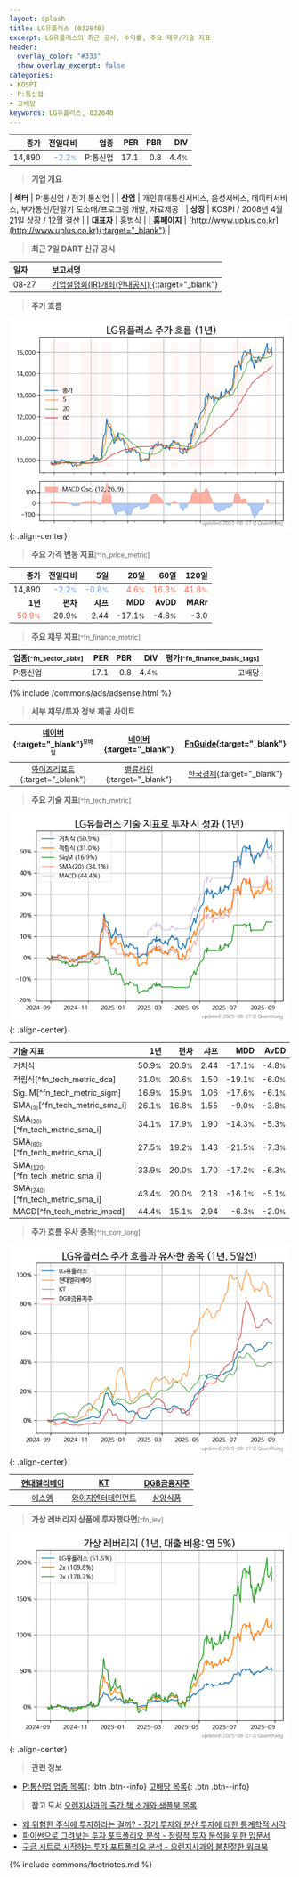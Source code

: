 ```yaml
---
layout: splash
title: LG유플러스 (032640)
excerpt: LG유플러스의 최근 공시, 수익률, 주요 재무/기술 지표
header:
  overlay_color: "#333"
  show_overlay_excerpt: false
categories:
- KOSPI
- P:통신업
- 고배당
keywords: LG유플러스, 032640
---
```


| **종가** | **전일대비** | **업종** | **PER** | **PBR** | **DIV** |
| -------: | -----------: | -------: | ------: | ------: | ------: |
| 14,890 | <span style="color: cornflowerblue">-2.2<small>%</small></span> | P:통신업 | 17.1 | 0.8 | 4.4<small>%</small> |

<!-- more -->


> **기업 개요**<a id="company"></a>

| <span style="white-space:nowrap;">**섹터**</span> | P:통신업 / 전기 통신업 |
| <span style="white-space:nowrap;">**산업**</span> | 개인휴대통신서비스, 음성서비스, 데이터서비스, 부가통신/단말기 도소매/프로그램 개발, 자료제공 |
| <span style="white-space:nowrap;">**상장**</span> | KOSPI / 2008년 4월 21일 상장 / 12월 결산 |
| <span style="white-space:nowrap;">**대표자**</span> | 홍범식 |
| <span style="white-space:nowrap;">**홈페이지**</span> | [http://www.uplus.co.kr](http://www.uplus.co.kr){:target="_blank"} |


> **최근 7일 DART 신규 공시**<a id="dart"></a>

| **일자** |      | **보고서명** |
| :------- | :--- | :----------- |
| 08&#x2011;27 | | [기업설명회(IR)개최(안내공시)              ](https://dart.fss.or.kr/dsaf001/main.do?rcpNo=20250827800330){:target="_blank"} |


> **주가 흐름**<a id="price"></a>

![032640](/stock/images/032640.png){: .align-center}


> **주요 가격 변동 지표**<small>[^fn_price_metric]</small>

| **종가** | **전일대비** | **5일** | **20일** | **60일** | **120일** |
| -------: | -----------: | ------: | -------: | -------: | --------: |
| 14,890 | <span style="color: cornflowerblue">-2.2<small>%</small></span> | <span style="color: cornflowerblue">-0.8<small>%</small></span> | <span style="color: tomato">4.6<small>%</small></span> | <span style="color: tomato">16.3<small>%</small></span> | <span style="color: tomato">41.8<small>%</small></span> |
| **1년** | **편차** | **샤프** | **MDD** | **AvDD** | **MARr** |
| <span style="color: tomato">50.9<small>%</small></span> | 20.9<small>%</small> | 2.44 | -17.1<small>%</small> | -4.8<small>%</small> | -3.0 |


> **주요 재무 지표**<small>[^fn_finance_metric]</small>

| **업종**<small>[^fn_sector_abbr]</small> | **PER** | **PBR** | **DIV** | **평가**<small>[^fn_finance_basic_tags]</small> |
| :--------------------------------------- | ------: | ------: | ------: | ----------------------------------------------: |
| P:통신업 | 17.1 | 0.8 | 4.4<small>%</small> | 고배당 |



{% include /commons/ads/adsense.html %}

> **세부 재무/투자 정보 제공 사이트**

| [네이버](https://m.stock.naver.com/domestic/stock/032640/finance/summary){:target="_blank"}<sup><small>모바일</small></sup> | [네이버](https://finance.naver.com/item/coinfo.naver?code=032640){:target="_blank"} | [FnGuide](https://comp.fnguide.com/SVO2/ASP/SVD_Invest.asp?gicode=A032640&MenuYn=Y){:target="_blank"} |
| :---: | :---: | :---: |
| [와이즈리포트](https://comp.wisereport.co.kr/company/c1040001.aspx?cmp_cd=032640){:target="_blank"} | [밸류라인](https://www.valueline.co.kr/finance/summary/032640){:target="_blank"} | [한국경제](https://markets.hankyung.com/stock/032640/financial-summary){:target="_blank"} |


> **주요 기술 지표**<small>[^fn_tech_metric]</small>


![032640](/stock/images/032640_tech.png){: .align-center}

| **기술 지표** | **1년** | **편차** | **샤프** | **MDD** | **AvDD** |
| :------------ | ------: | -----------: | -------: | ------: | -------: |
| 거치식 | 50.9<small>%</small> | 20.9<small>%</small> | 2.44 | -17.1<small>%</small> | -4.8<small>%</small> |
| 적립식[^fn_tech_metric_dca] | 31.0<small>%</small> | 20.6<small>%</small> | 1.50 | -19.1<small>%</small> | -6.0<small>%</small> |
| Sig. M[^fn_tech_metric_sigm] | 16.9<small>%</small> | 15.9<small>%</small> | 1.06 | -17.6<small>%</small> | -6.1<small>%</small> |
| SMA<small><sub>(5)</sub></small>[^fn_tech_metric_sma_i] | 26.1<small>%</small> | 16.8<small>%</small> | 1.55 | -9.0<small>%</small> | -3.8<small>%</small> |
| SMA<small><sub>(20)</sub></small>[^fn_tech_metric_sma_i] | 34.1<small>%</small> | 17.9<small>%</small> | 1.90 | -14.3<small>%</small> | -5.3<small>%</small> |
| SMA<small><sub>(60)</sub></small>[^fn_tech_metric_sma_i] | 27.5<small>%</small> | 19.2<small>%</small> | 1.43 | -21.5<small>%</small> | -7.3<small>%</small> |
| SMA<small><sub>(120)</sub></small>[^fn_tech_metric_sma_i] | 33.9<small>%</small> | 20.0<small>%</small> | 1.70 | -17.2<small>%</small> | -6.3<small>%</small> |
| SMA<small><sub>(240)</sub></small>[^fn_tech_metric_sma_i] | 43.4<small>%</small> | 20.0<small>%</small> | 2.18 | -16.1<small>%</small> | -5.1<small>%</small> |
| MACD[^fn_tech_metric_macd] | 44.4<small>%</small> | 15.1<small>%</small> | 2.94 | -6.3<small>%</small> | -2.0<small>%</small> |


> **주가 흐름 유사 종목**<a id="corr"></a><small>[^fn_corr_long]</small>

![032640](/stock/images/032640_corr.png){: .align-center}

|       | [현대엘리베이](/017800/) | [KT](/030200/) | [DGB금융지주](/139130/) |
| :---: | :------------------------------------: | :------------------------------------: | :------------------------------------: |
|       | [에스엠](/041510/) | [와이지엔터테인먼트](/122870/) | [삼양식품](/003230/) |


> **가상 레버리지 상품에 투자했다면**<a id="2x"></a><small>[^fn_lev]</small>

![032640](/stock/images/032640_2x.png){: .align-center}


> **관련 정보**

- [P:통신업 업종 목록](/stats/sector/kospi_업종_통신업_종목/){: .btn .btn--info} [고배당 목록](/fn/fn_high_div/){: .btn .btn--info}

> **참고 도서** [오렌지사과의 출간 책 소개와 샘플북 목록](https://kongdori.tistory.com/691)

- [왜 위험한 주식에 투자하라는 걸까? - 장기 투자와 분산 투자에 대한 통계학적 시각](https://kongdori.tistory.com/421)
- [파이썬으로 그려보는 투자 포트폴리오 분석  - 정량적 투자 분석을 위한 입문서](https://kongdori.tistory.com/643)
- [구글 시트로 시작하는 투자 포트폴리오 분석 - 오렌지사과의 불친절한 워크북](https://kongdori.tistory.com/449)


{% include commons/footnotes.md %}